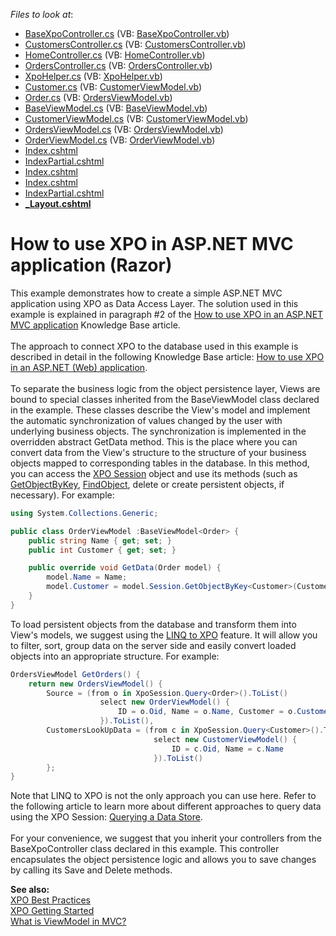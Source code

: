<!-- default file list -->
*Files to look at*:

* [BaseXpoController.cs](./CS/Controllers/BaseXpoController.cs) (VB: [BaseXpoController.vb](./VB/Controllers/BaseXpoController.vb))
* [CustomersController.cs](./CS/Controllers/CustomersController.cs) (VB: [CustomersController.vb](./VB/Controllers/CustomersController.vb))
* [HomeController.cs](./CS/Controllers/HomeController.cs) (VB: [HomeController.vb](./VB/Controllers/HomeController.vb))
* [OrdersController.cs](./CS/Controllers/OrdersController.cs) (VB: [OrdersController.vb](./VB/Controllers/OrdersController.vb))
* [XpoHelper.cs](./CS/Helpers/XpoHelper.cs) (VB: [XpoHelper.vb](./VB/Helpers/XpoHelper.vb))
* [Customer.cs](./CS/Models/Customer.cs) (VB: [CustomerViewModel.vb](./VB/ViewModels/CustomerViewModel.vb))
* [Order.cs](./CS/Models/Order.cs) (VB: [OrdersViewModel.vb](./VB/ViewModels/OrdersViewModel.vb))
* [BaseViewModel.cs](./CS/ViewModels/BaseViewModel.cs) (VB: [BaseViewModel.vb](./VB/ViewModels/BaseViewModel.vb))
* [CustomerViewModel.cs](./CS/ViewModels/CustomerViewModel.cs) (VB: [CustomerViewModel.vb](./VB/ViewModels/CustomerViewModel.vb))
* [OrdersViewModel.cs](./CS/ViewModels/OrdersViewModel.cs) (VB: [OrdersViewModel.vb](./VB/ViewModels/OrdersViewModel.vb))
* [OrderViewModel.cs](./CS/ViewModels/OrderViewModel.cs) (VB: [OrderViewModel.vb](./VB/ViewModels/OrderViewModel.vb))
* [Index.cshtml](./CS/Views/Customers/Index.cshtml)
* [IndexPartial.cshtml](./CS/Views/Customers/IndexPartial.cshtml)
* [Index.cshtml](./CS/Views/Home/Index.cshtml)
* [Index.cshtml](./CS/Views/Orders/Index.cshtml)
* [IndexPartial.cshtml](./CS/Views/Orders/IndexPartial.cshtml)
* **[_Layout.cshtml](./CS/Views/Shared/_Layout.cshtml)**
<!-- default file list end -->
# How to use XPO in ASP.NET MVC application (Razor)


<p>This example demonstrates how to create a simple ASP.NET MVC application using XPO as Data Access Layer. The solution used in this example is explained in paragraph #2 of the <a href="https://www.devexpress.com/Support/Center/p/K18525">How to use XPO in an ASP.NET MVC application</a> Knowledge Base article.<br><br>The approach to connect XPO to the database used in this example is described in detail in the following Knowledge Base article: <a href="https://www.devexpress.com/Support/Center/p/K18061">How to use XPO in an ASP.NET (Web) application</a>.<br><br>To separate the business logic from the object persistence layer, Views are bound to special classes inherited from the BaseViewModel<T> class declared in the example. These classes describe the View's model and implement the automatic synchronization of values changed by the user with underlying business objects. The synchronization is implemented in the overridden abstract GetData method. This is the place where you can convert data from the View's structure to the structure of your business objects mapped to corresponding tables in the database. In this method, you can access the <a href="https://documentation.devexpress.com/#CoreLibraries/CustomDocument2022">XPO Session</a> object and use its methods (such as <a href="https://documentation.devexpress.com/#CoreLibraries/DevExpressXpoSession_GetObjectByKey~ClassType~topic">GetObjectByKey</a>, <a href="https://documentation.devexpress.com/#CoreLibraries/DevExpressXpoSession_FindObject~ClassType~topic">FindObject</a>, delete or create persistent objects, if necessary). For example:</p>


```cs
using System.Collections.Generic;

public class OrderViewModel :BaseViewModel<Order> {
    public string Name { get; set; }
    public int Customer { get; set; }

    public override void GetData(Order model) {
        model.Name = Name;
        model.Customer = model.Session.GetObjectByKey<Customer>(Customer);
    }
}
```


<p>To load persistent objects from the database and transform them into View's models, we suggest using the <a href="https://documentation.devexpress.com/#CoreLibraries/CustomDocument4060">LINQ to XPO</a> feature. It will allow you to filter, sort, group data on the server side and easily convert loaded objects into an appropriate structure. For example:</p>


```cs
OrdersViewModel GetOrders() {
	return new OrdersViewModel() {
		Source = (from o in XpoSession.Query<Order>().ToList()
					select new OrderViewModel() {
						ID = o.Oid, Name = o.Name, Customer = o.Customer.Oid
					}).ToList(),
		CustomersLookUpData = (from c in XpoSession.Query<Customer>().ToList()
								select new CustomerViewModel() {
									ID = c.Oid, Name = c.Name
								}).ToList()
		};
}
```


<p>Note that LINQ to XPO is not the only approach you can use here. Refer to the following article to learn more about different approaches to query data using the XPO Session: <a href="https://documentation.devexpress.com/#CoreLibraries/CustomDocument2034">Querying a Data Store</a>.<br><br>For your convenience, we suggest that you inherit your controllers from the BaseXpoController<T> class declared in this example. This controller encapsulates the object persistence logic and allows you to save changes by calling its Save and Delete methods.</p>
<p><strong>See also: <br></strong><a href="https://www.devexpress.com/Support/Center/p/A2944">XPO Best Practices</a><br><a href="https://documentation.devexpress.com/#CoreLibraries/CustomDocument2263">XPO Getting Started</a><br><a href="http://stackoverflow.com/questions/11064316/what-is-viewmodel-in-mvc">What is ViewModel in MVC?</a></p>

<br/>


